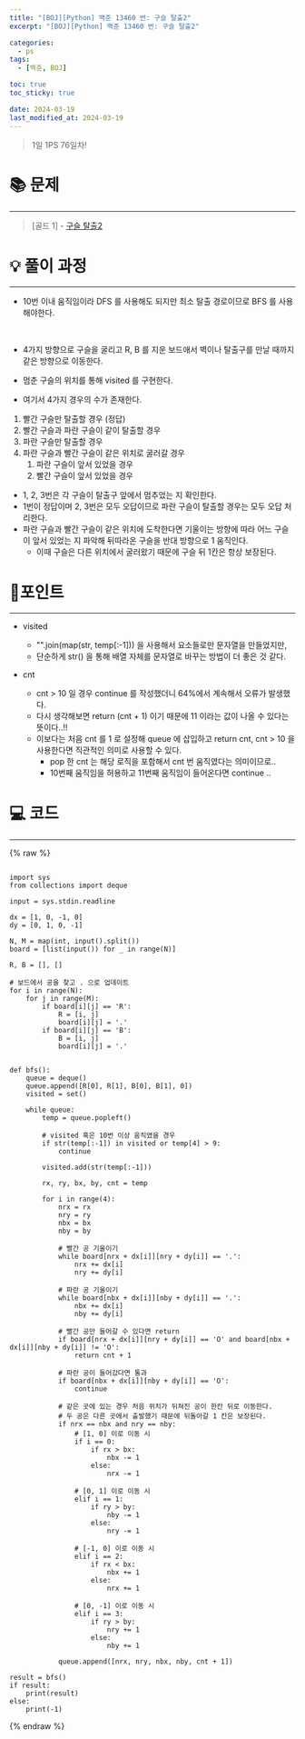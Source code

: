 ```yaml
---
title: "[BOJ][Python] 백준 13460 번: 구슬 탈출2"
excerpt: "[BOJ][Python] 백준 13460 번: 구슬 탈출2"

categories:
  - ps
tags:
  - [백준, BOJ]

toc: true
toc_sticky: true

date: 2024-03-19
last_modified_at: 2024-03-19
---
```


> 1일 1PS 76일차!

# 📚 문제

---

> [골드 1] -
> [구슬 탈출2](https://www.acmicpc.net/problem/13460)

# 💡 풀이 과정

---

- 10번 이내 움직임이라 DFS 를 사용해도 되지만 최소 탈출 경로이므로 BFS 를 사용해야한다.

<br>

- 4가지 방향으로 구슬을 굴리고 R, B 를 지운 보드애서 벽이나 탈출구를 만날 때까지 같은 방향으로 이동한다.
- 멈춘 구슬의 위치를 통해 visited 를 구현한다.

- 여기서 4가지 경우의 수가 존재한다.

1. 빨간 구슬만 탈출할 경우 (정답)
2. 빨간 구슬과 파란 구슬이 같이 탈출할 경우
3. 파란 구슬만 탈출할 경우
4. 파란 구슬과 빨간 구슬이 같은 위치로 굴러갈 경우
    1. 파란 구슬이 앞서 있었을 경우
    2. 빨간 구슬이 앞서 있었을 경우

- 1, 2, 3번은 각 구슬이 탈출구 앞에서 멈추었는 지 확인한다.
- 1번이 정답이며 2, 3번은 모두 오답이므로 파란 구슬이 탈출할 경우는 모두 오답 처리한다.
- 파란 구슬과 빨간 구슬이 같은 위치에 도착한다면 기울이는 방향에 따라 어느 구슬이 앞서 있었는 지 파악해 뒤따라온 구슬을 반대 방향으로 1 움직인다.
    - 이때 구슬은 다른 위치에서 굴러왔기 때문에 구슬 뒤 1칸은 항상 보장된다.


# 📌포인트

---

- visited
    - "".join(map(str, temp[:-1])) 을 사용해서 요소들로만 문자열을 만들었지만,
    - 단순하게 str() 을 통해 배열 자체를 문자열로 바꾸는 방법이 더 좋은 것 같다.

- cnt
    - cnt > 10 일 경우 continue 를 작성했더니 64%에서 계속해서 오류가 발생했다.
    - 다시 생각해보면 return (cnt + 1) 이기 때문에 11 이라는 값이 나올 수 있다는 뜻이다..!!
    - 이보다는 처음 cnt 를 1 로 설정해 queue 에 삽입하고 return cnt, cnt > 10 을 사용한다면 직관적인 의미로 사용할 수 있다.
        - pop 한 cnt 는 해당 로직을 포함해서 cnt 번 움직였다는 의미이므로..
        - 10번째 움직임을 허용하고 11번째 움직임이 들어온다면 continue .. 


# 💻 코드

---


{% raw %}

```

import sys
from collections import deque

input = sys.stdin.readline

dx = [1, 0, -1, 0]
dy = [0, 1, 0, -1]

N, M = map(int, input().split())
board = [list(input()) for _ in range(N)]

R, B = [], []

# 보드에서 공을 찾고 . 으로 업데이트
for i in range(N):
    for j in range(M):
        if board[i][j] == 'R':
            R = [i, j]
            board[i][j] = '.'
        if board[i][j] == 'B':
            B = [i, j]
            board[i][j] = '.'
            
    
def bfs():
    queue = deque()
    queue.append([R[0], R[1], B[0], B[1], 0])
    visited = set()
    
    while queue:
        temp = queue.popleft()
        
        # visited 혹은 10번 이상 움직였을 경우
        if str(temp[:-1]) in visited or temp[4] > 9:
            continue
            
        visited.add(str(temp[:-1]))
        
        rx, ry, bx, by, cnt = temp
        
        for i in range(4):
            nrx = rx
            nry = ry
            nbx = bx
            nby = by
            
            # 빨간 공 기울이기
            while board[nrx + dx[i]][nry + dy[i]] == '.':
                nrx += dx[i]
                nry += dy[i]
            
            # 파란 공 기울이기
            while board[nbx + dx[i]][nby + dy[i]] == '.':
                nbx += dx[i]
                nby += dy[i]
            
            # 빨간 공만 들어갈 수 있다면 return
            if board[nrx + dx[i]][nry + dy[i]] == 'O' and board[nbx + dx[i]][nby + dy[i]] != 'O':
                return cnt + 1
            
            # 파란 공이 들어갔다면 통과
            if board[nbx + dx[i]][nby + dy[i]] == 'O':
                continue
            
            # 같은 곳에 있는 경우 처음 위치가 뒤쳐진 공이 한칸 뒤로 이동한다.
            # 두 공은 다른 곳에서 출발했기 때문에 뒤돌아갈 1 칸은 보장된다.
            if nrx == nbx and nry == nby:
                # [1, 0] 이로 이동 시
                if i == 0:
                    if rx > bx:
                        nbx -= 1
                    else:
                        nrx -= 1

                # [0, 1] 이로 이동 시
                elif i == 1:
                    if ry > by:
                        nby -= 1
                    else:
                        nry -= 1
                
                # [-1, 0] 이로 이동 시
                elif i == 2:
                    if rx < bx:
                        nbx += 1
                    else:
                        nrx += 1
                
                # [0, -1] 이로 이동 시
                elif i == 3:
                    if ry > by:
                        nry += 1
                    else:
                        nby += 1
    
            queue.append([nrx, nry, nbx, nby, cnt + 1])

result = bfs()
if result:
    print(result)
else:
    print(-1)

```

{% endraw %}
